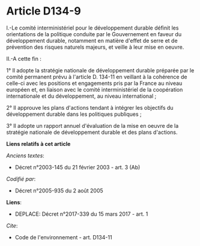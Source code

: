 # Article D134-9

I.-Le comité interministériel pour le développement durable définit les orientations de la politique conduite par le
Gouvernement en faveur du développement durable, notamment en matière d'effet de serre et de prévention des risques naturels
majeurs, et veille à leur mise en oeuvre. 

II.-A cette fin : 

1° Il adopte la stratégie nationale de développement durable préparée par le comité permanent prévu à l'article D. 134-11 en
veillant à la cohérence de celle-ci avec les positions et engagements pris par la France au niveau européen et, en liaison
avec le comité interministériel de la coopération internationale et du développement, au niveau international ; 

2° Il approuve les plans d'actions tendant à intégrer les objectifs du développement durable dans les politiques publiques ; 

3° Il adopte un rapport annuel d'évaluation de la mise en oeuvre de la stratégie nationale de développement durable et des
plans d'actions.

**Liens relatifs à cet article**

_Anciens textes_:

  - Décret n°2003-145 du 21 février 2003 - art. 3 (Ab)

_Codifié par_:

  - Décret n°2005-935 du 2 août 2005

**Liens**:

  - DEPLACE: Décret n°2017-339 du 15 mars 2017 - art. 1

_Cite_:

  - Code de l'environnement - art. D134-11
